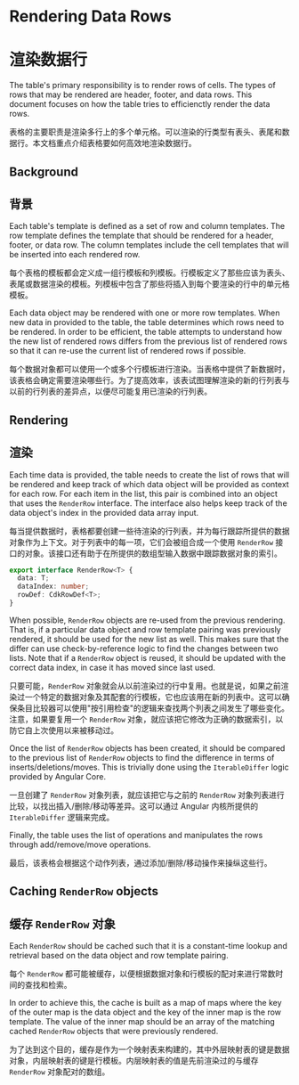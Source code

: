 # Rendering Data Rows

# 渲染数据行

The table's primary responsibility is to render rows of cells. The types of rows that may be rendered are header,
footer, and data rows. This document focuses on how the table tries to efficienctly render the data rows.

表格的主要职责是渲染多行上的多个单元格。可以渲染的行类型有表头、表尾和数据行。本文档重点介绍表格要如何高效地渲染数据行。

## Background

## 背景

Each table's template is defined as a set of row and column templates. The row template defines the template that should
be rendered for a header, footer, or data row. The column templates include the cell templates that will be inserted
into each rendered row.

每个表格的模板都会定义成一组行模板和列模板。行模板定义了那些应该为表头、表尾或数据渲染的模板。列模板中包含了那些将插入到每个要渲染的行中的单元格模板。

Each data object may be rendered with one or more row templates. When new data in provided to the table, the table
determines which rows need to be rendered. In order to be efficient, the table attempts to understand how the new list
of rendered rows differs from the previous list of rendered rows so that it can re-use the current list of rendered rows
if possible.

每个数据对象都可以使用一个或多个行模板进行渲染。当表格中提供了新数据时，该表格会确定需要渲染哪些行。为了提高效率，该表试图理解渲染的新的行列表与以前的行列表的差异点，以便尽可能复用已渲染的行列表。

## Rendering

## 渲染

Each time data is provided, the table needs to create the list of rows that will be rendered and keep track of which
data object will be provided as context for each row. For each item in the list, this pair is combined into an object
that uses the `RenderRow` interface. The interface also helps keep track of the data object's index in the provided
data array input.

每当提供数据时，表格都要创建一些待渲染的行列表，并为每行跟踪所提供的数据对象作为上下文。对于列表中的每一项，它们会被组合成一个使用 `RenderRow` 接口的对象。该接口还有助于在所提供的数组型输入数据中跟踪数据对象的索引。

```ts
export interface RenderRow<T> {
  data: T;
  dataIndex: number;
  rowDef: CdkRowDef<T>;
}
```

When possible, `RenderRow` objects are re-used from the previous rendering. That is, if a particular data object and row
template pairing was previously rendered, it should be used for the new list as well. This makes sure that the
differ can use check-by-reference logic to find the changes between two lists. Note that if a `RenderRow` object is
reused, it should be updated with the correct data index, in case it has moved since last used.

只要可能，`RenderRow` 对象就会从以前渲染过的行中复用。也就是说，如果之前渲染过一个特定的数据对象及其配套的行模板，它也应该用在新的列表中。这可以确保条目比较器可以使用"按引用检查"的逻辑来查找两个列表之间发生了哪些变化。注意，如果要复用一个 `RenderRow` 对象，就应该把它修改为正确的数据索引，以防它自上次使用以来被移动过。

Once the list of `RenderRow` objects has been created, it should be compared to the previous list of `RenderRow`
objects to find the difference in terms of inserts/deletions/moves. This is trivially done using the `IterableDiffer`
logic provided by Angular Core.

一旦创建了 `RenderRow` 对象列表，就应该把它与之前的 `RenderRow` 对象列表进行比较，以找出插入/删除/移动等差异。这可以通过 Angular 内核所提供的 `IterableDiffer` 逻辑来完成。

Finally, the table uses the list of operations and manipulates the rows through add/remove/move operations.

最后，该表格会根据这个动作列表，通过添加/删除/移动操作来操纵这些行。

## Caching `RenderRow` objects

## 缓存 `RenderRow` 对象

Each `RenderRow` should be cached such that it is a constant-time lookup and retrieval based on the data object and
row template pairing.

每个 `RenderRow` 都可能被缓存，以便根据数据对象和行模板的配对来进行常数时间的查找和检索。

In order to achieve this, the cache is built as a map of maps where the key of the outer map is the data object and
the key of the inner map is the row template. The value of the inner map should be an array of the matching cached
`RenderRow` objects that were previously rendered.

为了达到这个目的，缓存是作为一个映射表来构建的，其中外层映射表的键是数据对象，内层映射表的键是行模板。内层映射表的值是先前渲染过的与缓存 `RenderRow` 对象配对的数组。
